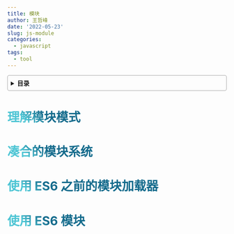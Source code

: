 ```yaml
---
title: 模块
author: 王哲峰
date: '2022-05-23'
slug: js-module
categories:
  - javascript
tags:
  - tool
---
```


<style>
h1 {
  background-color: #2B90B6;
  background-image: linear-gradient(45deg, #4EC5D4 10%, #146b8c 20%);
  background-size: 100%;
  -webkit-background-clip: text;
  -moz-background-clip: text;
  -webkit-text-fill-color: transparent;
  -moz-text-fill-color: transparent;
}
h2 {
  background-color: #2B90B6;
  background-image: linear-gradient(45deg, #4EC5D4 10%, #146b8c 20%);
  background-size: 100%;
  -webkit-background-clip: text;
  -moz-background-clip: text;
  -webkit-text-fill-color: transparent;
  -moz-text-fill-color: transparent;
}

details {
    border: 1px solid #aaa;
    border-radius: 4px;
    padding: .5em .5em 0;
}

summary {
    font-weight: bold;
    margin: -.5em -.5em 0;
    padding: .5em;
}

details[open] {
    padding: .5em;
}

details[open] summary {
    border-bottom: 1px solid #aaa;
    margin-bottom: .5em;
}
</style>

<details><summary>目录</summary><p>

- [理解模块模式](#理解模块模式)
- [凑合的模块系统](#凑合的模块系统)
- [使用 ES6 之前的模块加载器](#使用-es6-之前的模块加载器)
- [使用 ES6 模块](#使用-es6-模块)
</p></details><p></p>


# 理解模块模式


# 凑合的模块系统

# 使用 ES6 之前的模块加载器

# 使用 ES6 模块

